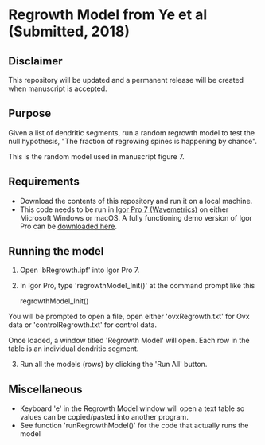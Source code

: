 # Regrowth Model from Ye et al (Submitted, 2018)

## Disclaimer

This repository will be updated and a permanent release will be created when manuscript is accepted.

## Purpose

Given a list of dendritic segments, run a random regrowth model to test the null hypothesis, "The fraction of regrowing spines is happening by chance".

This is the random model used in manuscript figure 7.

## Requirements

- Download the contents of this repository and run it on a local machine. 
- This code needs to be run in [Igor Pro 7 (Wavemetrics)][igor-pro] on either Microsoft Windows or macOS. A fully functioning demo version of Igor Pro can be [downloaded here][igor-pro-demo].

## Running the model

 1. Open 'bRegrowth.ipf' into Igor Pro 7.
 
 2. In Igor Pro, type 'regrowthModel_Init()' at the command prompt like this
 
 	regrowthModel_Init()
 	
 You will be prompted to open a file, open either 'ovxRegrowth.txt' for Ovx data or 'controlRegrowth.txt' for control data.

 Once loaded, a window titled 'Regrowth Model' will open. Each row in the table is an individual dendritic segment.

 3. Run all the models (rows) by clicking the 'Run All' button.

## Miscellaneous

- Keyboard 'e' in the Regrowth Model window will open a text table so values can be copied/pasted into another program.
- See function 'runRegrowthModel()' for the code that actually runs the model


[igor-pro]: https://www.wavemetrics.com/
[igor-pro-demo]: https://www.wavemetrics.com/products/igorpro
